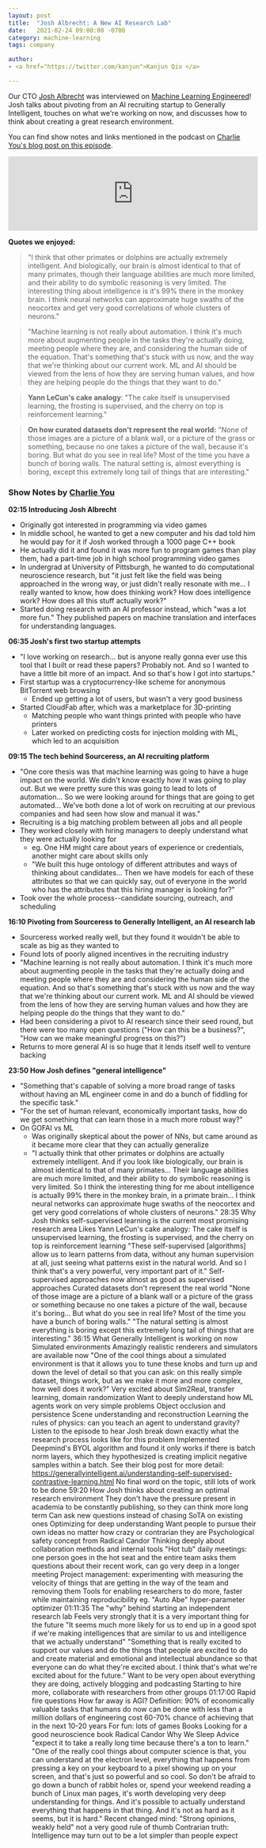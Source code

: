 ```yaml
---
layout: post
title:  "Josh Albrecht: A New AI Research Lab"
date:   2021-02-24 09:00:00 -0700
category: machine-learning
tags: company

author: 
- <a href="https://twitter.com/kanjun">Kanjun Qiu </a>

---
```


Our CTO [Josh Albrecht](http://joshalbrecht.com/) was interviewed on [Machine Learning Engineered](https://www.mlengineered.com/)! Josh talks about pivoting from an AI recruiting startup to Generally Intelligent, touches on what we're working on now, and discusses how to think about creating a great research environment.

You can find show notes and links mentioned in the podcast on [Charlie You's blog post on this episode](https://www.cyou.ai/podcast/josh-albrecht).

<iframe id="podcast-embed" src="https://player.captivate.fm/episode/9e82a9eb-d823-42b8-b3a2-f49406ba101c" width="100%" frameborder="0" scrolling="no"></iframe>

**Quotes we enjoyed:**
> "I think that other primates or dolphins are actually extremely intelligent. And biologically, our brain is almost identical to that of many primates, though their language abilities are much more limited, and their ability to do symbolic reasoning is very limited. The interesting thing about intelligence is it's 99% there in the monkey brain. I think neural networks can approximate huge swaths of the neocortex and get very good correlations of whole clusters of neurons."

> "Machine learning is not really about automation. I think it's much more about augmenting people in the tasks they're actually doing, meeting people where they are, and considering the human side of the equation. That's something that's stuck with us now, and the way that we're thinking about our current work. ML and AI should be viewed from the lens of how they are serving human values, and how they are helping people do the things that they want to do."

> **Yann LeCun's cake analogy**: "The cake itself is unsupervised learning, the frosting is supervised, and the cherry on top is reinforcement learning."

> **On how curated datasets don't represent the real world:** "None of those images are a picture of a blank wall, or a picture of the grass or something, because no one takes a picture of the wall, because it's boring. But what do you see in real life? Most of the time you have a bunch of boring walls. The natural setting is, almost everything is boring, except this extremely long tail of things that are interesting."


<!--more-->

### Show Notes by [Charlie You](https://www.cyou.ai/podcast/josh-albrecht)
**02:15 Introducing Josh Albrecht**
- Originally got interested in programming via video games
- In middle school, he wanted to get a new computer and his dad told him he would pay for it if Josh worked through a 1000 page C++ book
- He actually did it and found it was more fun to program games than play them, had a part-time job in high school programming video games
- In undergrad at University of Pittsburgh, he wanted to do computational neuroscience research, but "it just felt like the field was being approached in the wrong way, or just didn't really resonate with me... I really wanted to know, how does thinking work? How does intelligence work? How does all this stuff actually work?"
- Started doing research with an AI professor instead, which "was a lot more fun." They published papers on machine translation and interfaces for understanding languages.

**06:35 Josh's first two startup attempts**
- "I love working on research... but is anyone really gonna ever use this tool that I built or read these papers? Probably not. And so I wanted to have a little bit more of an impact. And so that's how I got into startups."
- First startup was a cryptocurrency-like scheme for anonymous BitTorrent web browsing
    - Ended up getting a lot of users, but wasn't a very good business
- Started CloudFab after, which was a marketplace for 3D-printing
    - Matching people who want things printed with people who have printers
    - Later worked on predicting costs for injection molding with ML, which led to an acquisition

**09:15 The tech behind Sourceress, an AI recruiting platform**
- "One core thesis was that machine learning was going to have a huge impact on the world. We didn't know exactly how it was going to play out. But we were pretty sure this was going to lead to lots of automation... So we were looking around for things that are going to get automated... We've both done a lot of work on recruiting at our previous companies and had seen how slow and manual it was."
- Recruiting is a big matching problem between all jobs and all people
- They worked closely with hiring managers to deeply understand what they were actually looking for
    - eg. One HM might care about years of experience or credentials, another might care about skills only
    - "We built this huge ontology of different attributes and ways of thinking about candidates... Then we have models for each of these attributes so that we can quickly say, out of everyone in the world who has the attributes that this hiring manager is looking for?"
- Took over the whole process--candidate sourcing, outreach, and scheduling

**16:10 Pivoting from Sourceress to Generally Intelligent, an AI research lab**
- Sourceress worked really well, but they found it wouldn't be able to scale as big as they wanted to
- Found lots of poorly aligned incentives in the recruiting industry
- "Machine learning is not really about automation. I think it's much more about augmenting people in the tasks that they're actually doing and meeting people where they are and considering the human side of the equation. And so that's something that's stuck with us now and the way that we're thinking about our current work. ML and AI should be viewed from the lens of how they are serving human values and how they are helping people do the things that they want to do."
- Had been considering a pivot to AI research since their seed round, but there were too many open questions ("How can this be a business?", "How can we make meaningful progress on this?")
- Returns to more general AI is so huge that it lends itself well to venture backing

**23:50 How Josh defines "general intelligence"**
- "Something that's capable of solving a more broad range of tasks without having an ML engineer come in and do a bunch of fiddling for the specific task."
- "For the set of human relevant, economically important tasks, how do we get something that can learn those in a much more robust way?"
- On GOFAI vs ML
    - Was originally skeptical about the power of NNs, but came around as it became more clear that they can actually generalize
    - "I actually think that other primates or dolphins are actually extremely intelligent. And if you look like biologically, our brain is almost identical to that of many primates... Their language abilities are much more limited, and their ability to do symbolic reasoning is very limited. So I think the interesting thing for me about intelligence is actually 99% there in the monkey brain, in a primate brain... I think neural networks can approximate huge swaths of the neocortex and get very good correlations of whole clusters of neurons."
28:35 Why Josh thinks self-supervised learning is the current most promising research area
Likes Yann LeCun's cake analogy: The cake itself is unsupervised learning, the frosting is supervised, and the cherry on top is reinforcement learning
"These self-supervised [algorithms] allow us to learn patterns from data, without any human supervision at all, just seeing what patterns exist in the natural world. And so I think that's a very powerful, very important part of it."
Self-supervised approaches now almost as good as supervised approaches
Curated datasets don't represent the real world
"None of those image are a picture of a blank wall or a picture of the grass or something because no one takes a picture of the wall, because it's boring... But what do you see in real life? Most of the time you have a bunch of boring walls."
"The natural setting is almost everything is boring except this extremely long tail of things that are interesting."
36:15 What Generally Intelligent is working on now
Simulated environments
Amazingly realistic renderers and simulators are available now
"One of the cool things about a simulated environment is that it allows you to tune these knobs and turn up and down the level of detail so that you can ask: on this really simple dataset, things work, but as we make it more and more complex, how well does it work?"
Very excited about Sim2Real, transfer learning, domain randomization
Want to deeply understand how ML agents work on very simple problems
Object occlusion and persistence
Scene understanding and reconstruction
Learning the rules of physics: can you teach an agent to understand gravity?
Listen to the episode to hear Josh break down exactly what the research process looks like for this problem
Implemented Deepmind's BYOL algorithm and found it only works if there is batch norm layers, which they hypothesized is creating implicit negative samples within a batch.
See their blog post for more detail: https://generallyintelligent.ai/understanding-self-supervised-contrastive-learning.html
No final word on the topic, still lots of work to be done
59:20 How Josh thinks about creating an optimal research environment
They don't have the pressure present in academia to be constantly publishing, so they can think more long term
Can ask new questions instead of chasing SoTA on existing ones
Optimizing for deep understanding
Want people to pursue their own ideas no matter how crazy or contrarian they are
Psychological safety concept from Radical Candor
Thinking deeply about collaboration methods and internal tools
"Hot tub" daily meetings: one person goes in the hot seat and the entire team asks them questions about their recent work, can go very deep in a longer meeting
Project management: experimenting with measuring the velocity of things that are getting in the way of the team and removing them
Tools for enabling researchers to do more, faster while maintaining reproducibility
eg. "Auto Abe" hyper-parameter optimizer
01:11:35 The "why" behind starting an independent research lab
Feels very strongly that it is a very important thing for the future
"It seems much more likely for us to end up in a good spot if we're making intelligences that are similar to us and intelligence that we actually understand"
"Something that is really excited to support our values and do the things that people are excited to do and create material and emotional and intellectual abundance so that everyone can do what they're excited about. I think that's what we're excited about for the future."
Want to be very open about everything they are doing, actively blogging and podcasting
Starting to hire more, collaborate with researchers from other groups
01:17:00 Rapid fire questions
How far away is AGI?
Definition: 90% of economically valuable tasks that humans do now can be done with less than a million dollars of engineering cost
60-70% chance of achieving that in the next 10-20 years
For fun: lots of games
Books
Looking for a good neuroscience book
Radical Candor
Why We Sleep
Advice
"expect it to take a really long time because there's a ton to learn."
"One of the really cool things about computer science is that, you can understand at the electron level, everything that happens from pressing a key on your keyboard to a pixel showing up on your screen, and that's just so powerful and so cool. So don't be afraid to go down a bunch of rabbit holes or, spend your weekend reading a bunch of Linux man pages, it's worth developing very deep understanding for things. And it's possible to actually understand everything that happens in that thing. And it's not as hard as it seems, but it is hard."
Recent changed mind: "Strong opinions, weakly held" not a very good rule of thumb
Contrarian truth: Intelligence may turn out to be a lot simpler than people expect
